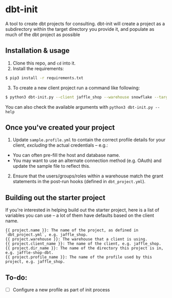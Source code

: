 # dbt-init
A tool to create dbt projects for consulting.
dbt-init will create a project as a subdirectory within the target directory you
provide it, and populate as much of the dbt project as possible

## Installation & usage
1. Clone this repo, and `cd` into it.
2. Install the requirements:
```bash
$ pip3 install -r requirements.txt
```
3. To create a new client project run a command like following:
```bash
$ python3 dbt-init.py --client jaffle_shop --warehouse snowflake --target_dir ~/clients/
```
You can also check the available arguments with `python3 dbt-init.py --help`

## Once you've created your project
1. Update `sample.profile.yml` to contain the correct profile details for your
client, _excluding_ the actual credentials – e.g.:
 * You can often pre-fill the host and database name.
 * You may want to use an alternate connection method (e.g. OAuth) and update
 the sample file to reflect this.
2. Ensure that the users/groups/roles within a warehouse match the grant
statements in the post-run hooks (defined in `dbt_project.yml`).

## Building out the starter project
If you're interested in helping build out the starter project, here is a list of
variables you can use – a lot of them have defaults based on the client name.
```
{{ project.name }}: The name of the project, as defined in `dbt_project.yml`, e.g. jaffle_shop.
{{ project.warehouse }}: The warehouse that a client is using.
{{ project.client_name }}: The name of the client, e.g. jaffle_shop.
{{ project.dir_name }}: The name of the directory this project is in, e.g. jaffle-shop-dbt.
{{ project.profile_name }}: The name of the profile used by this project, e.g. jaffle_shop.
```

## To-do:
- [ ] Configure a new profile as part of init process
